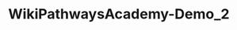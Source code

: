---
authors:
- Khanspers
- AlexanderPico
description: Do not modify or delete. This pathway is part of the collection of content
  used by WikiPathways Academy.
last-edited: 2016-11-22
organisms:
- Homo sapiens
redirect_from:
- /index.php/Pathway:WP3903
- /instance/WP3903
revision: null
schema-jsonld:
- '@context': https://schema.org/
  '@id': https://wikipathways.github.io/pathways/WP3903.html
  '@type': Dataset
  creator:
    '@type': Organization
    name: WikiPathways
  description: Do not modify or delete. This pathway is part of the collection of
    content used by WikiPathways Academy.
  keywords:
  - cis-aconitate
  - citrate
  license: CC0
  name: WikiPathwaysAcademy-Demo_2
seo: CreativeWork
title: WikiPathwaysAcademy-Demo_2
wpid: WP3903
---